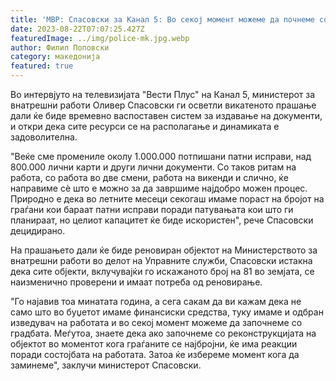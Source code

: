 ```yaml
---
title: 'МВР: Спасовски за Канал 5: Во секој момент можеме да почнеме со реконструкција на Управните служби во објектот на МТВ, веќе се променети околу 1.000.000 патни исправи - 22 АВГУСТ 2023'
date: 2023-08-22T07:07:25.427Z
featuredImage: ../img/police-mk.jpg.webp
author: Филип Поповски
category: македонија
featured: true
---
```

Во интервјуто на телевизијата "Вести Плус" на Канал 5, министерот за внатрешни работи Оливер Спасовски ги осветли викатеното прашање дали ќе биде времевно васпоставен систем за издавање на документи, и откри дека сите ресурси се на располагање и динамиката е задоволителна.

"Веќе сме промениле околу 1.000.000 потпишани патни исправи, над 800.000 лични карти и други лични документи. Со таков ритам на работа, со работа во две смени, работа на викенди и слично, ќе направиме сè што е можно за да завршиме најдобро можен процес. Природно е дека во летните месеци секогаш имаме пораст на бројот на граѓани кои бараат патни исправи поради патувањата кои што ги планираат, но целиот капацитет ќе биде искористен", рече Спасовски децидирано.

На прашањето дали ќе биде реновиран објектот на Министерството за внатрешни работи во делот на Управните служби, Спасовски истакна дека сите објекти, вклучувајќи го искажаното број на 81 во земјата, се наизменично проверени и имаат потреба од реновирање.

"Го најавив тоа минатата година, а сега сакам да ви кажам дека не само што во буџетот имаме финансиски средства, туку имаме и одбран изведувач на работата и во секој момент можеме да започнеме со градбата. Меѓутоа, знаете дека ако започнеме со реконструкцијата на објектот во моментот кога граѓаните се најбројни, ќе има реакции поради состојбата на работата. Затоа ќе избереме момент кога да заминеме", заклучи министерот Спасовски.
